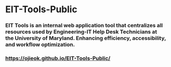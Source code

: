 # EIT-Tools-Public
### EIT Tools is an internal web application tool that centralizes all resources used by Engineering-IT Help Desk Technicians at the University of Maryland. Enhancing efficiency, accessibility, and workflow optimization.
### https://ojieok.github.io/EIT-Tools-Public/
